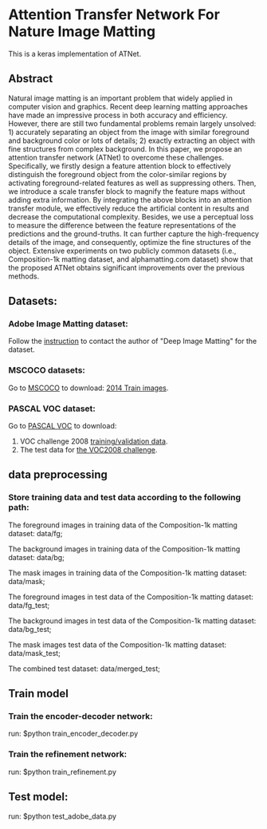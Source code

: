 # Attention Transfer Network For Nature Image Matting 
This is a keras implementation of ATNet.

## Abstract
Natural image matting is an important problem that widely applied in computer vision and graphics. Recent deep learning matting approaches have made an impressive process in both accuracy and efficiency. However, there are still two fundamental problems remain largely unsolved: 1) accurately separating an object from the image with similar foreground and background color or lots of details; 2) exactly extracting an object with fine structures from complex background. In this paper, we propose an attention transfer network (ATNet) to overcome these challenges. Specifically, we firstly design a feature attention block to effectively distinguish the foreground object from the color-similar regions by activating foreground-related features as well as suppressing others. Then, we introduce a scale transfer block to magnify the feature maps without adding extra information. By integrating the above blocks into an attention transfer module, we effectively reduce the artificial content in results and decrease the computational complexity. Besides, we use a perceptual loss to measure the difference between the feature representations of the predictions and the ground-truths. It can further capture the high-frequency details of the image, and consequently, optimize the fine structures of the object. Extensive experiments on two publicly common datasets (i.e., Composition-1k matting dataset, and alphamatting.com dataset) show that the proposed ATNet obtains significant improvements over the previous methods.

## Datasets:
### Adobe Image Matting dataset: 
Follow the [instruction](https://sites.google.com/view/deepimagematting) to contact the author of "Deep Image Matting" for the dataset.
### MSCOCO datasets:
Go to [MSCOCO](http://cocodataset.org/#download) to download: [2014 Train images](http://images.cocodataset.org/zips/train2014.zip).
### PASCAL VOC dataset: 
Go to [PASCAL VOC](http://host.robots.ox.ac.uk/pascal/VOC/) to download:
1) VOC challenge 2008 [training/validation data](http://host.robots.ox.ac.uk/pascal/VOC/voc2008/VOCtrainval_14-Jul-2008.tar).
2) The test data for [the VOC2008 challenge](http://host.robots.ox.ac.uk/pascal/VOC/voc2008/index.html#testdata).

## data preprocessing
### Store training data and test data according to the following path:
The foreground images in training data of the Composition-1k matting dataset: data/fg;

The background images in training data of the Composition-1k matting dataset: data/bg;

The mask images in training data of the Composition-1k matting dataset: data/mask;



The foreground images in test data of the Composition-1k matting dataset: data/fg_test;

The background images in test data of the Composition-1k matting dataset: data/bg_test;

The mask images test data of the Composition-1k matting dataset: data/mask_test;

The combined test dataset: data/merged_test;

## Train model
### Train the encoder-decoder network:
run: $python train_encoder_decoder.py
### Train the refinement network:
run: $python train_refinement.py

## Test model: 
run: $python test_adobe_data.py
